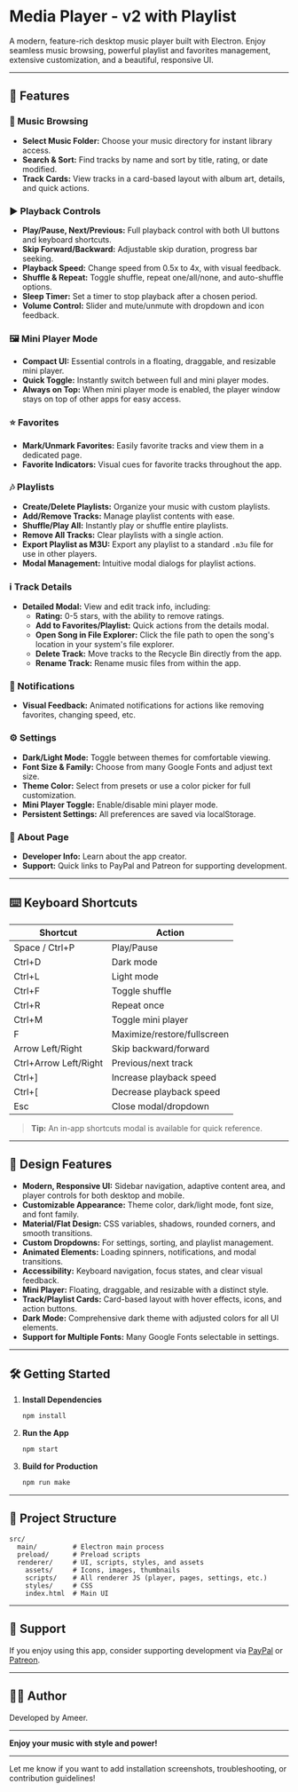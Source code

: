 # Media Player - v2 with Playlist

A modern, feature-rich desktop music player built with Electron. Enjoy seamless music browsing, powerful playlist and favorites management, extensive customization, and a beautiful, responsive UI.

---

## 🚀 Features

### 🎵 Music Browsing
- **Select Music Folder:** Choose your music directory for instant library access.
- **Search & Sort:** Find tracks by name and sort by title, rating, or date modified.
- **Track Cards:** View tracks in a card-based layout with album art, details, and quick actions.

### ▶️ Playback Controls
- **Play/Pause, Next/Previous:** Full playback control with both UI buttons and keyboard shortcuts.
- **Skip Forward/Backward:** Adjustable skip duration, progress bar seeking.
- **Playback Speed:** Change speed from 0.5x to 4x, with visual feedback.
- **Shuffle & Repeat:** Toggle shuffle, repeat one/all/none, and auto-shuffle options.
- **Sleep Timer:** Set a timer to stop playback after a chosen period.
- **Volume Control:** Slider and mute/unmute with dropdown and icon feedback.

### 🖼️ Mini Player Mode
- **Compact UI:** Essential controls in a floating, draggable, and resizable mini player.
- **Quick Toggle:** Instantly switch between full and mini player modes.
- **Always on Top:** When mini player mode is enabled, the player window stays on top of other apps for easy access.

### ⭐ Favorites
- **Mark/Unmark Favorites:** Easily favorite tracks and view them in a dedicated page.
- **Favorite Indicators:** Visual cues for favorite tracks throughout the app.

### 🎶 Playlists
- **Create/Delete Playlists:** Organize your music with custom playlists.
- **Add/Remove Tracks:** Manage playlist contents with ease.
- **Shuffle/Play All:** Instantly play or shuffle entire playlists.
- **Remove All Tracks:** Clear playlists with a single action.
- **Export Playlist as M3U:** Export any playlist to a standard `.m3u` file for use in other players.
- **Modal Management:** Intuitive modal dialogs for playlist actions.

### ℹ️ Track Details
- **Detailed Modal:** View and edit track info, including:
  - **Rating:** 0-5 stars, with the ability to remove ratings.
  - **Add to Favorites/Playlist:** Quick actions from the details modal.
  - **Open Song in File Explorer:** Click the file path to open the song's location in your system's file explorer.
  - **Delete Track:** Move tracks to the Recycle Bin directly from the app.
  - **Rename Track:** Rename music files from within the app.

### 🔔 Notifications
- **Visual Feedback:** Animated notifications for actions like removing favorites, changing speed, etc.

### ⚙️ Settings
- **Dark/Light Mode:** Toggle between themes for comfortable viewing.
- **Font Size & Family:** Choose from many Google Fonts and adjust text size.
- **Theme Color:** Select from presets or use a color picker for full customization.
- **Mini Player Toggle:** Enable/disable mini player mode.
- **Persistent Settings:** All preferences are saved via localStorage.

### 👤 About Page
- **Developer Info:** Learn about the app creator.
- **Support:** Quick links to PayPal and Patreon for supporting development.

---

## ⌨️ Keyboard Shortcuts

| Shortcut                | Action                        |
|-------------------------|-------------------------------|
| Space / Ctrl+P          | Play/Pause                    |
| Ctrl+D                  | Dark mode                     |
| Ctrl+L                  | Light mode                    |
| Ctrl+F                  | Toggle shuffle                |
| Ctrl+R                  | Repeat once                   |
| Ctrl+M                  | Toggle mini player            |
| F                       | Maximize/restore/fullscreen   |
| Arrow Left/Right        | Skip backward/forward         |
| Ctrl+Arrow Left/Right   | Previous/next track           |
| Ctrl+]                  | Increase playback speed       |
| Ctrl+[                  | Decrease playback speed       |
| Esc                     | Close modal/dropdown          |

> **Tip:** An in-app shortcuts modal is available for quick reference.

---

## 🎨 Design Features

- **Modern, Responsive UI:** Sidebar navigation, adaptive content area, and player controls for both desktop and mobile.
- **Customizable Appearance:** Theme color, dark/light mode, font size, and font family.
- **Material/Flat Design:** CSS variables, shadows, rounded corners, and smooth transitions.
- **Custom Dropdowns:** For settings, sorting, and playlist management.
- **Animated Elements:** Loading spinners, notifications, and modal transitions.
- **Accessibility:** Keyboard navigation, focus states, and clear visual feedback.
- **Mini Player:** Floating, draggable, and resizable with a distinct style.
- **Track/Playlist Cards:** Card-based layout with hover effects, icons, and action buttons.
- **Dark Mode:** Comprehensive dark theme with adjusted colors for all UI elements.
- **Support for Multiple Fonts:** Many Google Fonts selectable in settings.

---

## 🛠️ Getting Started

1. **Install Dependencies**
   ```bash
   npm install
   ```

2. **Run the App**
   ```bash
   npm start
   ```

3. **Build for Production**
   ```bash
   npm run make
   ```

---

## 📁 Project Structure

```
src/
  main/         # Electron main process
  preload/      # Preload scripts
  renderer/     # UI, scripts, styles, and assets
    assets/     # Icons, images, thumbnails
    scripts/    # All renderer JS (player, pages, settings, etc.)
    styles/     # CSS
    index.html  # Main UI
```

---

## 🙏 Support

If you enjoy using this app, consider supporting development via [PayPal](#) or [Patreon](#).

---

## 👨‍💻 Author

Developed by Ameer.

---

**Enjoy your music with style and power!**

---

Let me know if you want to add installation screenshots, troubleshooting, or contribution guidelines! 
